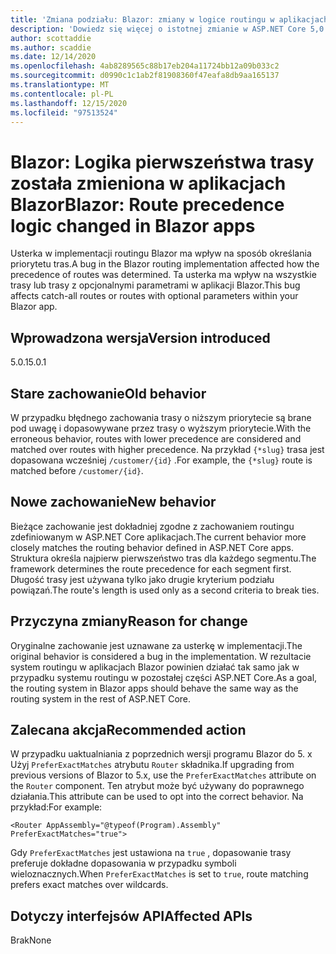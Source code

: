```yaml
---
title: 'Zmiana podziału: Blazor: zmiany w logice routingu w aplikacjach Blazor'
description: 'Dowiedz się więcej o istotnej zmianie w ASP.NET Core 5,0 zatytułowanej Blazor: zmiany w logice routingu w aplikacjach Blazor'
author: scottaddie
ms.author: scaddie
ms.date: 12/14/2020
ms.openlocfilehash: 4ab8289565c88b17eb204a11724bb12a09b033c2
ms.sourcegitcommit: d0990c1c1ab2f81908360f47eafa8db9aa165137
ms.translationtype: MT
ms.contentlocale: pl-PL
ms.lasthandoff: 12/15/2020
ms.locfileid: "97513524"
---
```

# <a name="blazor-route-precedence-logic-changed-in-blazor-apps"></a><span data-ttu-id="2057f-103">Blazor: Logika pierwszeństwa trasy została zmieniona w aplikacjach Blazor</span><span class="sxs-lookup"><span data-stu-id="2057f-103">Blazor: Route precedence logic changed in Blazor apps</span></span>

<span data-ttu-id="2057f-104">Usterka w implementacji routingu Blazor ma wpływ na sposób określania priorytetu tras.</span><span class="sxs-lookup"><span data-stu-id="2057f-104">A bug in the Blazor routing implementation affected how the precedence of routes was determined.</span></span> <span data-ttu-id="2057f-105">Ta usterka ma wpływ na wszystkie trasy lub trasy z opcjonalnymi parametrami w aplikacji Blazor.</span><span class="sxs-lookup"><span data-stu-id="2057f-105">This bug affects catch-all routes or routes with optional parameters within your Blazor app.</span></span>

## <a name="version-introduced"></a><span data-ttu-id="2057f-106">Wprowadzona wersja</span><span class="sxs-lookup"><span data-stu-id="2057f-106">Version introduced</span></span>

<span data-ttu-id="2057f-107">5.0.1</span><span class="sxs-lookup"><span data-stu-id="2057f-107">5.0.1</span></span>

## <a name="old-behavior"></a><span data-ttu-id="2057f-108">Stare zachowanie</span><span class="sxs-lookup"><span data-stu-id="2057f-108">Old behavior</span></span>

<span data-ttu-id="2057f-109">W przypadku błędnego zachowania trasy o niższym priorytecie są brane pod uwagę i dopasowywane przez trasy o wyższym priorytecie.</span><span class="sxs-lookup"><span data-stu-id="2057f-109">With the erroneous behavior, routes with lower precedence are considered and matched over routes with higher precedence.</span></span> <span data-ttu-id="2057f-110">Na przykład `{*slug}` trasa jest dopasowana wcześniej `/customer/{id}` .</span><span class="sxs-lookup"><span data-stu-id="2057f-110">For example, the `{*slug}` route is matched before `/customer/{id}`.</span></span>

## <a name="new-behavior"></a><span data-ttu-id="2057f-111">Nowe zachowanie</span><span class="sxs-lookup"><span data-stu-id="2057f-111">New behavior</span></span>

<span data-ttu-id="2057f-112">Bieżące zachowanie jest dokładniej zgodne z zachowaniem routingu zdefiniowanym w ASP.NET Core aplikacjach.</span><span class="sxs-lookup"><span data-stu-id="2057f-112">The current behavior more closely matches the routing behavior defined in ASP.NET Core apps.</span></span> <span data-ttu-id="2057f-113">Struktura określa najpierw pierwszeństwo tras dla każdego segmentu.</span><span class="sxs-lookup"><span data-stu-id="2057f-113">The framework determines the route precedence for each segment first.</span></span> <span data-ttu-id="2057f-114">Długość trasy jest używana tylko jako drugie kryterium podziału powiązań.</span><span class="sxs-lookup"><span data-stu-id="2057f-114">The route's length is used only as a second criteria to break ties.</span></span>

## <a name="reason-for-change"></a><span data-ttu-id="2057f-115">Przyczyna zmiany</span><span class="sxs-lookup"><span data-stu-id="2057f-115">Reason for change</span></span>

<span data-ttu-id="2057f-116">Oryginalne zachowanie jest uznawane za usterkę w implementacji.</span><span class="sxs-lookup"><span data-stu-id="2057f-116">The original behavior is considered a bug in the implementation.</span></span> <span data-ttu-id="2057f-117">W rezultacie system routingu w aplikacjach Blazor powinien działać tak samo jak w przypadku systemu routingu w pozostałej części ASP.NET Core.</span><span class="sxs-lookup"><span data-stu-id="2057f-117">As a goal, the routing system in Blazor apps should behave the same way as the routing system in the rest of ASP.NET Core.</span></span>

## <a name="recommended-action"></a><span data-ttu-id="2057f-118">Zalecana akcja</span><span class="sxs-lookup"><span data-stu-id="2057f-118">Recommended action</span></span>

<span data-ttu-id="2057f-119">W przypadku uaktualniania z poprzednich wersji programu Blazor do 5. x Użyj `PreferExactMatches` atrybutu `Router` składnika.</span><span class="sxs-lookup"><span data-stu-id="2057f-119">If upgrading from previous versions of Blazor to 5.x, use the `PreferExactMatches` attribute on the `Router` component.</span></span> <span data-ttu-id="2057f-120">Ten atrybut może być używany do poprawnego działania.</span><span class="sxs-lookup"><span data-stu-id="2057f-120">This attribute can be used to opt into the correct behavior.</span></span> <span data-ttu-id="2057f-121">Na przykład:</span><span class="sxs-lookup"><span data-stu-id="2057f-121">For example:</span></span>

```razor
<Router AppAssembly="@typeof(Program).Assembly" PreferExactMatches="true">
```

<span data-ttu-id="2057f-122">Gdy `PreferExactMatches` jest ustawiona na `true` , dopasowanie trasy preferuje dokładne dopasowania w przypadku symboli wieloznacznych.</span><span class="sxs-lookup"><span data-stu-id="2057f-122">When `PreferExactMatches` is set to `true`, route matching prefers exact matches over wildcards.</span></span>

## <a name="affected-apis"></a><span data-ttu-id="2057f-123">Dotyczy interfejsów API</span><span class="sxs-lookup"><span data-stu-id="2057f-123">Affected APIs</span></span>

<span data-ttu-id="2057f-124">Brak</span><span class="sxs-lookup"><span data-stu-id="2057f-124">None</span></span>

<!--

## Category

ASP.NET Core

## Affected APIs

Not detectable via API analysis

-->
